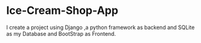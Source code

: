 # Ice-Cream-Shop-App
I create a project using Django ,a python framework as backend and SQLite as my Database and BootStrap as Frontend.
